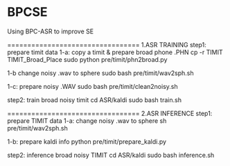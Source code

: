 # BPCSE
Using BPC-ASR to improve SE

=================================
1.ASR TRAINING
step1: prepare timit data
1-a: copy a timit & prepare broad phone .PHN
cp -r TIMIT TIMIT_Broad_Place
sudo python pre/timit/phn2broad.py

1-b change noisy .wav to sphere 
sudo bash pre/timit/wav2sph.sh

1-c: prepare noisy .WAV
sudo bash pre/timit/clean2noisy.sh

step2: train broad noisy timit
cd ASR/kaldi
sudo bash train.sh

=================================
2.ASR INFERENCE
step1: prepare TIMIT data
1-a: change noisy .wav to sphere 
sh pre/timit/wav2sph.sh

1-b: prepare kaldi info
python pre/timit/prepare_kaldi.py

step2: inference broad noisy TIMIT
cd ASR/kaldi
sudo bash inference.sh

